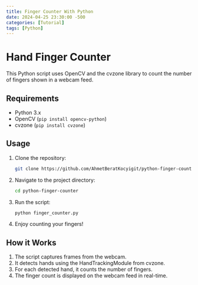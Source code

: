```yaml
---
title: Finger Counter With Python 
date: 2024-04-25 23:30:00 -500
categories: [Tutorial]
tags: [Python]
---
```


# Hand Finger Counter

This Python script uses OpenCV and the cvzone library to count the number of fingers shown in a webcam feed.

## Requirements

- Python 3.x
- OpenCV (`pip install opencv-python`)
- cvzone (`pip install cvzone`)

## Usage

1. Clone the repository:

    ```bash
    git clone https://github.com/AhmetBeratKocyigit/python-finger-counter
    ```

2. Navigate to the project directory:

    ```bash
    cd python-finger-counter
    ```

3. Run the script:

    ```bash
    python finger_counter.py
    ```

4. Enjoy counting your fingers!

## How it Works

1. The script captures frames from the webcam.
2. It detects hands using the HandTrackingModule from cvzone.
3. For each detected hand, it counts the number of fingers.
4. The finger count is displayed on the webcam feed in real-time.

